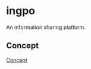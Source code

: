 # ingpo
An information sharing platform.

## Concept
[Concept](https://hackmd.io/rYysQKcjT6q10i9_xKiDvw)
